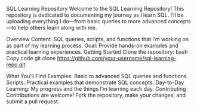 SQL Learning Repository
Welcome to the SQL Learning Repository! This repository is dedicated to documenting my journey as I learn SQL. I’ll be uploading everything I do—from basic queries to more advanced concepts—to help others learn along with me.

Overview
Content: SQL queries, scripts, and functions that I’m working on as part of my learning process.
Goal: Provide hands-on examples and practical learning experiences.
Getting Started
Clone the repository:
bash
Copy code
git clone https://github.com/your-username/sql-learning-repo.git



What You’ll Find
Examples: Basic to advanced SQL queries and functions.
Scripts: Practical examples that demonstrate SQL concepts.
Day-to-Day Learning: My progress and the things I’m learning each day.
Contributing
Contributions are welcome! Fork the repository, make your changes, and submit a pull request.
